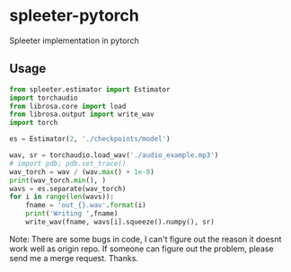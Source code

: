 # spleeter-pytorch
Spleeter implementation in pytorch


## Usage

```python
from spleeter.estimator import Estimator
import torchaudio
from librosa.core import load
from librosa.output import write_wav
import torch

es = Estimator(2, './checkpoints/model')

wav, sr = torchaudio.load_wav('./audio_example.mp3')
# import pdb; pdb.set_trace()
wav_torch = wav / (wav.max() + 1e-8)
print(wav_torch.min(), )
wavs = es.separate(wav_torch)
for i in range(len(wavs)):
    fname = 'out_{}.wav'.format(i)
    print('Writing ',fname)
    write_wav(fname, wavs[i].squeeze().numpy(), sr)
```

Note: There are some bugs in code, I can't figure out the reason it doesnt work well as origin repo. If someone can figure out the problem, please send me a merge request. Thanks.
